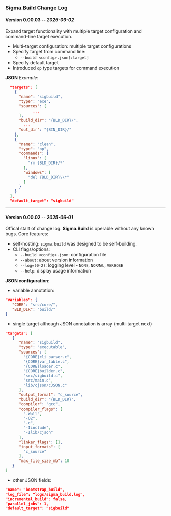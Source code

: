 ### **Sigma.Build Change Log**


#### **Version 0.00.03**  -- _2025-06-02_
Expand target functionality with multiple target configuration and command-line target execution.

- Multi-target configuration: multiple target configurations
- Specify target from command line:
  - `--build <config>.json[:target]`
- Specify default target
- Introduced `op` type targets for command execution

**JSON** _Example_:  
``` json
  "targets": [
    {
      "name": "sigbuild",
      "type": "exe",
      "sources": [
			...
      ],
      "build_dir": "{BLD_DIR}/",
		...
      "out_dir": "{BIN_DIR}/"
    },
    {
      "name": "clean",
      "type": "op",
      "commands": {
        "linux": [
          "rm {BLD_DIR}/*"
        ],
        "windows": [
          "del {BLD_DIR}\\*"
        ]
      }
    }
  ],
  "default_target": "sigbuild"

```

-----  
#### **Version 0.00.02**  -- _2025-06-01_  

Offical start of change log. **Sigma.Build** is operable without any known bugs.
Core features:
- self-hosting: `sigma.build` was designed to be self-building.
- CLI flags/options:
  - `--build <config>.json`: configuration file
  - `--about`: about version information
  - `--log=(0-2)`: logging level - `NONE`, `NORMAL`, `VERBOSE`
  - `--help`: display usage information

**JSON configuration**:  
- variable annotation:  
``` json
"variables": {
   "CORE": "src/core/",
   "BLD_DIR": "build/"
}
```  
- single target although JSON annotation is array (multi-target next)  
``` json
"targets": [
   {
      "name": "sigbuild",
      "type": "executable",
      "sources": [
        "{CORE}cli_parser.c",
        "{CORE}var_table.c",
        "{CORE}loader.c",
        "{CORE}builder.c",
        "src/sigbuild.c",
        "src/main.c",
        "lib/cjson/cJSON.c"
      ],
      "output_format": "c_source",
      "build_dir": "{BLD_DIR}",
      "compiler": "gcc",
      "compiler_flags": [
        "-Wall",
        "-O2",
        "-c",
        "-Iinclude",
        "-Ilib/cjson"
      ],
      "linker_flags": [],
      "input_formats": [
        "c_source"
      ],
      "max_file_size_mb": 10
   }
]
```  
- other JSON fields:
``` json
"name": "bootstrap_build",
"log_file": "logs/sigma_build.log",
"incremental_build": false,
"parallel_jobs": 1,
"default_target": "sigbuild"
```  
